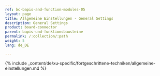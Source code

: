 ```yaml
---
ref: bc-bapis-and-function-modules-05
layout: page
title: Allgemeine Einstellungen - General Settings
description: General Settings
product: board-connector
parent: bapis-und-funktionsbausteine
permalink: /:collection/:path
weight: 5
lang: de_DE

---
```


{% include _content/de/xu-specific/fortgeschrittene-techniken/allgemeine-einstellungen.md %}